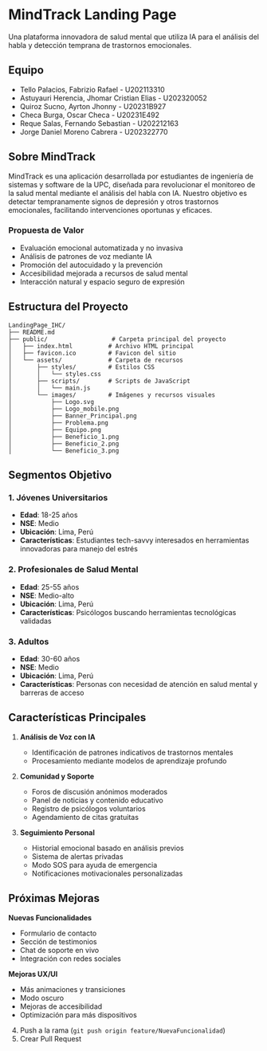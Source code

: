 # MindTrack Landing Page

Una plataforma innovadora de salud mental que utiliza IA para el análisis del habla y detección temprana de trastornos emocionales.

## Equipo

- Tello Palacios, Fabrizio Rafael - U202113310
- Astuyauri Herencia, Jhomar Cristian Elias - U202320052
- Quiroz Sucno, Ayrton Jhonny - U20231B927
- Checa Burga, Oscar Checa - U20231E492
- Reque Salas, Fernando Sebastian - U202212163
- Jorge Daniel Moreno Cabrera - U202322770

## Sobre MindTrack

MindTrack es una aplicación desarrollada por estudiantes de ingeniería de sistemas y software de la UPC, diseñada para revolucionar el monitoreo de la salud mental mediante el análisis del habla con IA. Nuestro objetivo es detectar tempranamente signos de depresión y otros trastornos emocionales, facilitando intervenciones oportunas y eficaces.

### Propuesta de Valor

- Evaluación emocional automatizada y no invasiva
- Análisis de patrones de voz mediante IA
- Promoción del autocuidado y la prevención
- Accesibilidad mejorada a recursos de salud mental
- Interacción natural y espacio seguro de expresión

## Estructura del Proyecto

```
LandingPage_IHC/
├── README.md
├── public/                  # Carpeta principal del proyecto
│   ├── index.html          # Archivo HTML principal
│   ├── favicon.ico         # Favicon del sitio
│   └── assets/             # Carpeta de recursos
│       ├── styles/         # Estilos CSS
│       │   └── styles.css
│       ├── scripts/        # Scripts de JavaScript
│       │   └── main.js
│       └── images/         # Imágenes y recursos visuales
│           ├── Logo.svg
│           ├── Logo_mobile.png
│           ├── Banner_Principal.png
│           ├── Problema.png
│           ├── Equipo.png
│           ├── Beneficio_1.png
│           ├── Beneficio_2.png
│           └── Beneficio_3.png
```

## Segmentos Objetivo

### 1. Jóvenes Universitarios
- **Edad**: 18-25 años
- **NSE**: Medio
- **Ubicación**: Lima, Perú
- **Características**: Estudiantes tech-savvy interesados en herramientas innovadoras para manejo del estrés

### 2. Profesionales de Salud Mental
- **Edad**: 25-55 años
- **NSE**: Medio-alto
- **Ubicación**: Lima, Perú
- **Características**: Psicólogos buscando herramientas tecnológicas validadas

### 3. Adultos
- **Edad**: 30-60 años
- **NSE**: Medio
- **Ubicación**: Lima, Perú
- **Características**: Personas con necesidad de atención en salud mental y barreras de acceso

## Características Principales

1. **Análisis de Voz con IA**
   - Identificación de patrones indicativos de trastornos mentales
   - Procesamiento mediante modelos de aprendizaje profundo

2. **Comunidad y Soporte**
   - Foros de discusión anónimos moderados
   - Panel de noticias y contenido educativo
   - Registro de psicólogos voluntarios
   - Agendamiento de citas gratuitas

3. **Seguimiento Personal**
   - Historial emocional basado en análisis previos
   - Sistema de alertas privadas
   - Modo SOS para ayuda de emergencia
   - Notificaciones motivacionales personalizadas

## Próximas Mejoras

**Nuevas Funcionalidades**
   - Formulario de contacto
   - Sección de testimonios
   - Chat de soporte en vivo
   - Integración con redes sociales

**Mejoras UX/UI**
   - Más animaciones y transiciones
   - Modo oscuro
   - Mejoras de accesibilidad
   - Optimización para más dispositivos



4. Push a la rama (`git push origin feature/NuevaFuncionalidad`)
5. Crear Pull Request 
